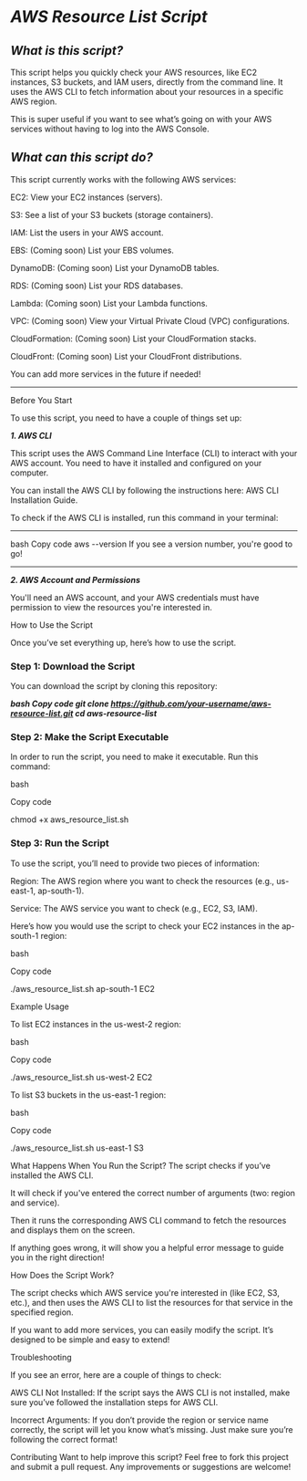 # ***AWS Resource List Script***

## ***What is this script?***

This script helps you quickly check your AWS resources, like EC2 instances, S3 buckets, and IAM users, directly from the command line. It uses the AWS CLI to fetch information about your resources in a specific AWS region.

This is super useful if you want to see what’s going on with your AWS services without having to log into the AWS Console.

## ***What can this script do?***

This script currently works with the following AWS services:


EC2: View your EC2 instances (servers).

S3: See a list of your S3 buckets (storage containers).

IAM: List the users in your AWS account.

EBS: (Coming soon) List your EBS volumes.

DynamoDB: (Coming soon) List your DynamoDB tables.

RDS: (Coming soon) List your RDS databases.

Lambda: (Coming soon) List your Lambda functions.

VPC: (Coming soon) View your Virtual Private Cloud (VPC) configurations.

CloudFormation: (Coming soon) List your CloudFormation stacks.

CloudFront: (Coming soon) List your CloudFront distributions.

You can add more services in the future if needed!

---

Before You Start

To use this script, you need to have a couple of things set up:

***1. AWS CLI***

This script uses the AWS Command Line Interface (CLI) to interact with your AWS account. You need to have it installed and configured on your computer.

You can install the AWS CLI by following the instructions here: AWS CLI Installation Guide.

To check if the AWS CLI is installed, run this command in your terminal:

---
bash
Copy code
aws --version
If you see a version number, you're good to go!

---


***2. AWS Account and Permissions***

You'll need an AWS account, and your AWS credentials must have permission to view the resources you're interested in.

How to Use the Script

Once you’ve set everything up, here’s how to use the script.

### Step 1: Download the Script

You can download the script by cloning this repository:

***bash
Copy code
git clone https://github.com/your-username/aws-resource-list.git
cd aws-resource-list***

### Step 2: Make the Script Executable

In order to run the script, you need to make it executable. Run this command:

bash

Copy code

chmod +x aws_resource_list.sh

### Step 3: Run the Script

To use the script, you’ll need to provide two pieces of information:


Region: The AWS region where you want to check the resources (e.g., us-east-1, ap-south-1).

Service: The AWS service you want to check (e.g., EC2, S3, IAM).

Here’s how you would use the script to check your EC2 instances in the ap-south-1 region:

bash

Copy code

./aws_resource_list.sh ap-south-1 EC2

Example Usage

To list EC2 instances in the us-west-2 region:



bash

Copy code

./aws_resource_list.sh us-west-2 EC2

To list S3 buckets in the us-east-1 region:


bash

Copy code

./aws_resource_list.sh us-east-1 S3

What Happens When You Run the Script?
The script checks if you’ve installed the AWS CLI.

It will check if you've entered the correct number of arguments (two: region and service).

Then it runs the corresponding AWS CLI command to fetch the resources and displays them on the screen.

If anything goes wrong, it will show you a helpful error message to guide you in the right direction!


How Does the Script Work?

The script checks which AWS service you're interested in (like EC2, S3, etc.), and then uses the AWS CLI to list the resources for that service in the specified region.

If you want to add more services, you can easily modify the script. It’s designed to be simple and easy to extend!


Troubleshooting

If you see an error, here are a couple of things to check:

AWS CLI Not Installed: If the script says the AWS CLI is not installed, make sure you’ve followed the installation steps for AWS CLI.

Incorrect Arguments: If you don’t provide the region or service name correctly, the script will let you know what’s missing. Just make sure you’re following the correct format!


Contributing
Want to help improve this script? Feel free to fork this project and submit a pull request. Any improvements or suggestions are welcome!


